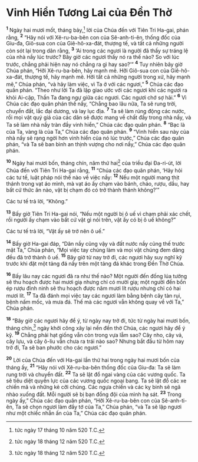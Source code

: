 # Vinh Hiển Tương Lai của Ðền Thờ

<sup><b>1</b></sup> Ngày hai mươi mốt, tháng bảy,[^1-36ef7c01-8ce2-4a55-b32b-5500f2390068] lời của Chúa đến với Tiên Tri Ha-gai, phán rằng, <sup><b>2</b></sup> “Hãy nói với Xê-ru-ba-bên con của Sê-anh-ti-ên, thống đốc của Giu-đa, Giô-sua con của Giê-hô-xa-đát, thượng tế, và tất cả những người còn sót lại trong dân rằng, <sup><b>3</b></sup> ‘Ai trong các ngươi là người đã thấy sự tráng lệ của nhà nầy lúc trước? Bây giờ các ngươi thấy nó ra thế nào? So với lúc trước, chẳng phải hiện nay nó chẳng ra gì hay sao?’” <sup><b>4</b></sup> Tuy nhiên bây giờ Chúa phán, “Hỡi Xê-ru-ba-bên, hãy mạnh mẽ. Hỡi Giô-sua con của Giê-hô-xa-đát, thượng tế, hãy mạnh mẽ. Hỡi tất cả những người trong xứ, hãy mạnh mẽ,” Chúa phán, “và hãy làm việc, vì Ta ở với các ngươi,” <sup><b>5</b></sup> Chúa các đạo quân phán. “Theo như lời Ta đã lập giao ước với các ngươi khi các ngươi ra khỏi Ai-cập, Thần Ta đang ngự giữa các ngươi. Các ngươi chớ sợ hãi.” <sup><b>6</b></sup> Vì Chúa các đạo quân phán thế nầy, “Chẳng bao lâu nữa, Ta sẽ rung trời, chuyển đất, lắc đại dương, và lay lục địa. <sup><b>7</b></sup> Ta sẽ làm rúng động các nước, rồi mọi vật quý giá của các dân sẽ được mang về chất đầy trong nhà nầy, và Ta sẽ làm nhà nầy tràn đầy vinh hiển,” Chúa các đạo quân phán. <sup><b>8</b></sup> “Bạc là của Ta, vàng là của Ta,” Chúa các đạo quân phán. <sup><b>9</b></sup> “Vinh hiển sau này của nhà nầy sẽ rạng ngời hơn vinh hiển của nó lúc trước,” Chúa các đạo quân phán, “và Ta sẽ ban bình an thịnh vượng cho nơi nầy,” Chúa các đạo quân phán.

<sup><b>10</b></sup> Ngày hai mươi bốn, tháng chín, năm thứ hai[^2-36ef7c01-8ce2-4a55-b32b-5500f2390068] của triều đại Ða-ri-út, lời Chúa đến với Tiên Tri Ha-gai rằng, <sup><b>11</b></sup> “Chúa các đạo quân phán, ‘Hãy hỏi các tư tế, luật pháp nói thế nào về việc nầy: <sup><b>12</b></sup> Nếu một người mang thịt thánh trong vạt áo mình, mà vạt áo ấy chạm vào bánh, cháo, rượu, dầu, hay bất cứ thức ăn nào, vật bị chạm đó có trở thành thánh không?’”

Các tư tế trả lời, “Không.”

<sup><b>13</b></sup> Bấy giờ Tiên Tri Ha-gai nói, “Nếu một người bị ô uế vì chạm phải xác chết, rồi người ấy chạm vào bất cứ vật gì nói trên, vật ấy có bị ô uế không?”

Các tư tế trả lời, “Vật ấy sẽ trở nên ô uế.”

<sup><b>14</b></sup> Bấy giờ Ha-gai đáp, “Dân nầy cũng vậy và đất nước nầy cũng thế trước mặt Ta,” Chúa phán, “Mọi việc tay chúng làm và mọi vật chúng đem dâng đều đã trở thành ô uế. <sup><b>15</b></sup> Bây giờ từ nay trở đi, các ngươi hãy suy nghĩ kỹ trước khi đặt một tảng đá nầy trên một tảng đá khác trong Ðền Thờ Chúa.

<sup><b>16</b></sup> Bấy lâu nay các ngươi đã ra như thế nào? Một người đến đống lúa tưởng sẽ thu hoạch được hai mươi giạ nhưng chỉ có mười giạ; một người đến bồn ép rượu đinh ninh sẽ thu hoạch được năm mươi lít rượu nhưng chỉ có hai mươi lít. <sup><b>17</b></sup> Ta đã đánh mọi việc tay các ngươi làm bằng bệnh cây tàn rụi, bệnh nấm mốc, và mưa đá. Thế mà các ngươi vẫn không quay về với Ta,” Chúa phán.

<sup><b>18</b></sup> “Bây giờ các ngươi hãy để ý, từ ngày nay trở đi, tức từ ngày hai mươi bốn, tháng chín,[^3-36ef7c01-8ce2-4a55-b32b-5500f2390068] ngày khởi công xây lại nền đền thờ Chúa, các ngươi hãy để ý kỹ. <sup><b>19</b></sup> Chẳng phải hạt giống vẫn còn trong vựa lẫm sao? Cây nho, cây vả, cây lựu, và cây ô-liu vẫn chưa ra trái nào sao? Nhưng bắt đầu từ hôm nay trở đi, Ta sẽ ban phước cho các ngươi.”

<sup><b>20</b></sup> Lời của Chúa đến với Ha-gai lần thứ hai trong ngày hai mươi bốn của tháng ấy, <sup><b>21</b></sup> “Hãy nói với Xê-ru-ba-bên thống đốc của Giu-đa: Ta sẽ làm rung trời và chuyển đất. <sup><b>22</b></sup> Ta sẽ lật đổ ngai vàng của các vương quốc. Ta sẽ tiêu diệt quyền lực của các vương quốc ngoại bang. Ta sẽ lật đổ các xe chiến mã và những kẻ cỡi chúng. Các ngựa chiến và các kỵ binh sẽ ngã nhào xuống đất. Mỗi người sẽ bị bạn đồng đội của mình hạ sát. <sup><b>23</b></sup> Trong ngày ấy,” Chúa các đạo quân phán, “Hỡi Xê-ru-ba-bên con của Sê-anh-ti-ên, Ta sẽ chọn ngươi làm đầy tớ của Ta,” Chúa phán, “và Ta sẽ lập ngươi như một chiếc nhẫn ấn của Ta,” Chúa các đạo quân phán.

[^1-36ef7c01-8ce2-4a55-b32b-5500f2390068]: tức ngày 17 tháng 10 năm 520 T.C.

[^2-36ef7c01-8ce2-4a55-b32b-5500f2390068]: tức ngày 18 tháng 12 năm 520 T.C.

[^3-36ef7c01-8ce2-4a55-b32b-5500f2390068]: tức ngày 18 tháng 12 năm 520 T.C.
